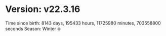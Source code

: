 # Version: v22.3.16
Time since birth: 8143 days, 195433 hours, 11725980 minutes, 703558800 seconds
Season: Winter ❄️
